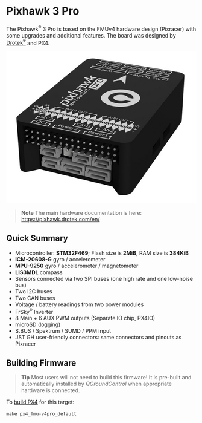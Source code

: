# Pixhawk 3 Pro

The Pixhawk<sup>&reg;</sup> 3 Pro is based on the FMUv4 hardware design (Pixracer) with some upgrades and additional features. The board was designed by [Drotek<sup>&reg;</sup>](https://drotek.com) and PX4.

![](../../assets/hardware/hardware-pixhawk3_pro.jpg)

> **Note** The main hardware documentation is here: https://pixhawk.drotek.com/en/

## Quick Summary

- Microcontroller: **STM32F469**; Flash size is **2MiB**, RAM size is **384KiB**
- **ICM-20608-G** gyro / accelerometer
- **MPU-9250** gyro / accelerometer / magnetometer
- **LIS3MDL** compass
- Sensors connected via two SPI buses (one high rate and one low-noise bus)
- Two I2C buses
- Two CAN buses
- Voltage / battery readings from two power modules
- FrSky<sup>&reg;</sup> Inverter
- 8 Main + 6 AUX PWM outputs (Separate IO chip, PX4IO)
- microSD (logging)
- S.BUS / Spektrum / SUMD / PPM input
- JST GH user-friendly connectors: same connectors and pinouts as Pixracer

## Building Firmware

> **Tip** Most users will not need to build this firmware! It is pre-built and automatically installed by *QGroundControl* when appropriate hardware is connected.

To [build PX4](https://dev.px4.io/en/setup/building_px4.html) for this target:

    make px4_fmu-v4pro_default